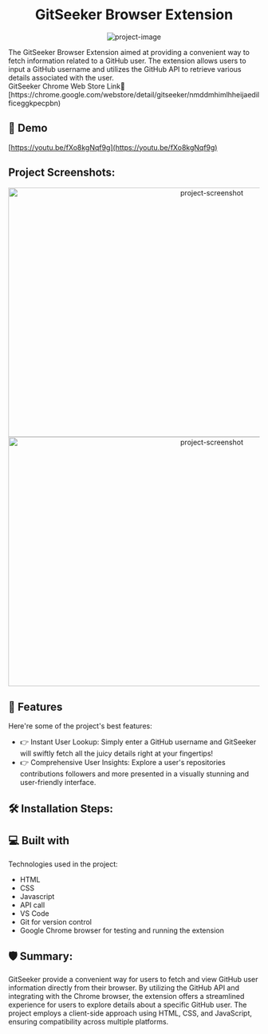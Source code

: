 <h1 align="center" id="title">GitSeeker Browser Extension</h1>

<p align="center"><img src="https://socialify.git.ci/UTKARSH-SAH/GitSeeker-Browser-Extension/image?font=KoHo&amp;language=1&amp;logo=https%3A%2F%2Fgithub.com%2FUTKARSH-SAH%2FGitSeeker-Browser-Extension%2Fblob%2Fmaster%2Flogo.png%3Fraw%3Dtrue&amp;name=1&amp;owner=1&amp;pattern=Floating%20Cogs&amp;theme=Light" alt="project-image"></p>

<p id="description">The GitSeeker Browser Extension aimed at providing a convenient way to fetch information related to a GitHub user. The extension allows users to input a GitHub username and utilizes the GitHub API to retrieve various details associated with the user. <br> GitSeeker Chrome Web Store Link🔗 [https://chrome.google.com/webstore/detail/gitseeker/nmddmhimlhheijaedilficeggkpecpbn)</p>

<h2>🚀 Demo</h2>

[https://youtu.be/fXo8kgNqf9g](https://youtu.be/fXo8kgNqf9g)

<h2>Project Screenshots:</h2>
<p align="center">
<img src="https://lh3.googleusercontent.com/hidf6xrhOi81WaZonU9xVMlXJtFG4y1pZHg41T7rB740hTEKTs_CvLt28cAyPKZqdjrobj-YQ_RZIY_jfoUuwrT4qA=w640-h400-e365-rj-sc0x00ffffff" alt="project-screenshot" width="800" height="500/">

<img src="https://lh3.googleusercontent.com/Mvj61BWvSV_bQ8TiVmwrK_IHGEs_1QMf7EJR9_zLS9mwrWf5p0W0NL5ns-l-j8Arv6LM0wkuQgBUimn6cIIOMNIbaSQ=w640-h400-e365-rj-sc0x00ffffff" alt="project-screenshot" width="800" height="500/">
</p>

  
  
<h2>🧐 Features</h2>

Here're some of the project's best features:

*   👉 Instant User Lookup: Simply enter a GitHub username and GitSeeker will swiftly fetch all the juicy details right at your fingertips!
*   👉 Comprehensive User Insights: Explore a user's repositories contributions followers and more presented in a visually stunning and user-friendly interface.

<h2>🛠️ Installation Steps:</h2>

  
  
<h2>💻 Built with</h2>

Technologies used in the project:

*   HTML
*   CSS
*   Javascript
*   API call
*   VS Code
*   Git for version control
*   Google Chrome browser for testing and running the extension

<h2>🛡️ Summary:</h2>

GitSeeker provide a convenient way for users to fetch and view GitHub user information directly from their browser. By utilizing the GitHub API and integrating with the Chrome browser, the extension offers a streamlined experience for users to explore details about a specific GitHub user. The project employs a client-side approach using HTML, CSS, and JavaScript, ensuring compatibility across multiple platforms.

